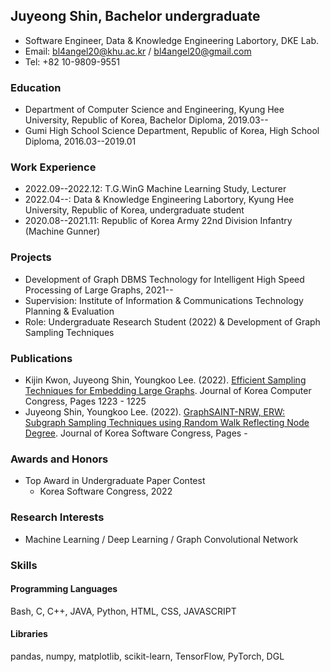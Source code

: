 ## Juyeong Shin, Bachelor undergraduate
* Software Engineer, Data & Knowledge Engineering Labortory, DKE Lab.
* Email: [bl4angel20@khu.ac.kr](mailto:bl4angel20@khu.ac.kr) / [bl4angel20@gmail.com](mailto:bl4angel20@gmail.com)
* Tel: +82 10-9809-9551
### Education
* Department of Computer Science and Engineering, Kyung Hee University, Republic of Korea, Bachelor Diploma, 2019.03--
* Gumi High School Science Department, Republic of Korea, High School Diploma, 2016.03--2019.01
### Work Experience
* 2022.09--2022.12: T.G.WinG Machine Learning Study, Lecturer
* 2022.04--: Data & Knowledge Engineering Labortory, Kyung Hee University, Republic of Korea, undergraduate student
* 2020.08--2021.11: Republic of Korea Army 22nd Division Infantry (Machine Gunner)
### Projects
* Development of Graph DBMS Technology for Intelligent High Speed Processing of Large Graphs, 2021--
 * Supervision: Institute of Information & Communications Technology Planning & Evaluation
 * Role: Undergraduate Research Student (2022) & Development of Graph Sampling Techniques
### Publications
* Kijin Kwon, Juyeong Shin, Youngkoo Lee. (2022). [Efficient Sampling Techniques for Embedding Large Graphs](https://www.dbpia.co.kr/journal/articleDetail?nodeId=NODE11113618#). Journal of Korea Computer Congress, Pages 1223 - 1225
* Juyeong Shin, Youngkoo Lee. (2022). [GraphSAINT-NRW, ERW: Subgraph Sampling Techniques using Random Walk Reflecting Node Degree](). Journal of Korea Software Congress, Pages - 
### Awards and Honors
* Top Award in Undergraduate Paper Contest
  * Korea Software Congress, 2022
### Research Interests
* Machine Learning / Deep Learning / Graph Convolutional Network
### Skills
#### Programming Languages
Bash, C, C++, JAVA, Python, HTML, CSS, JAVASCRIPT
#### Libraries
pandas, numpy, matplotlib, scikit-learn, TensorFlow, PyTorch, DGL
<!---
majorWallet/majorWallet is a ✨ special ✨ repository because its `README.md` (this file) appears on your GitHub profile.
You can click the Preview link to take a look at your changes.
--->
